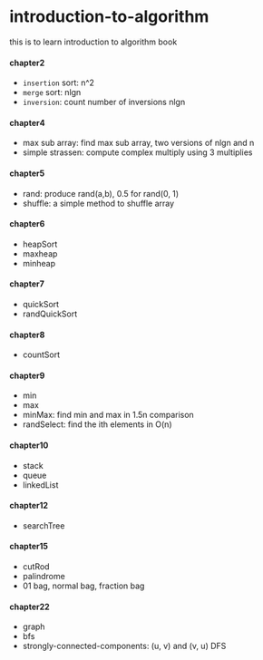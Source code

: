 # introduction-to-algorithm
this is to learn introduction to algorithm book

#### chapter2
* `insertion` sort: n^2
* `merge` sort: nlgn
* `inversion`: count number of inversions nlgn

#### chapter4
* max sub array: find max sub array, two versions of nlgn and n
* simple strassen: compute complex multiply using 3 multiplies

#### chapter5
* rand: produce rand(a,b), 0.5 for rand(0, 1)
* shuffle: a simple method to shuffle array

#### chapter6
* heapSort
* maxheap
* minheap

#### chapter7
* quickSort
* randQuickSort

#### chapter8
* countSort

#### chapter9
* min
* max
* minMax: find min and max in 1.5n comparison
* randSelect: find the ith elements in O(n)

#### chapter10
* stack
* queue
* linkedList

#### chapter12
* searchTree

#### chapter15
* cutRod
* palindrome
* 01 bag, normal bag, fraction bag

#### chapter22
* graph
* bfs
* strongly-connected-components: (u, v) and (v, u) DFS